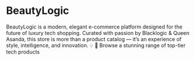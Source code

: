 # BeautyLogic
BeautyLogic is a modern, elegant e-commerce platform designed for the future of luxury tech shopping. Curated with passion by Blacklogic &amp; Queen Asanda, this store is more than a product catalog — it’s an experience of style, intelligence, and innovation. 💡  🛒 Browse a stunning range of top-tier tech products 
